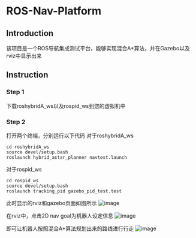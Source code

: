 # ROS-Nav-Platform
## Introduction
 该项目是一个ROS导航集成测试平台，能够实现混合A*算法，并在Gazebo以及rviz中显示出来
## Instruction
### Step 1
下载roshybridA_ws以及rospid_ws到您的虚拟机中
### Step 2
打开两个终端，分别运行以下代码
对于roshybridA_ws
```
cd roshybridA_ws
source devel/setup.bash
roslaunch hybrid_astar_planner navtest.launch
```
对于rospid_ws
```
cd rospid_ws
source devel/setup.bash
roslaunch tracking_pid gazebo_pid_test.test
```
此时显示的rviz和gazebo页面如图所示
![image](https://github.com/ppap36/ROS-Nav-Platform/assets/108739132/7d222b5e-4995-4f96-9b93-85adf75d5bf3)

在rviz中，点击2D nav goal为机器人设定信息
![image](https://github.com/ppap36/ROS-Nav-Platform/assets/108739132/72c08cff-a782-4132-86f3-e587003d1ec8)

即可让机器人按照混合A*算法规划出来的路线进行行走
![image](https://github.com/ppap36/ROS-Nav-Platform/assets/108739132/c8f9f636-bd41-42b8-b5bf-3fb1e55e86dd)
